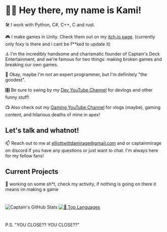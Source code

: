 # 🏴‍☠️ Hey there, my name is Kami!

🛠️ I work with Python, C#, C++, C and rust.

🎮 I make games in Unity. Check them out on my [itch.io page](https://captain-mirage.itch.io/). (currently only foxy is there and i cant be f**ked to update it)

⚓ I'm the incredibly handsome and charismatic founder of Captain's Deck Entertainment, and we're famous for two things: making broken games and breaking our own games.

📡 Okay, maybe I'm not an expert programmer, but I'm definitely "the goodest".

🎛️ Be sure to swing by my [Dev YouTube Channel](https://www.youtube.com/@CaptainMirage) for devlogs and other funny stuff!

📺 Also check out my [Gaming YouTube Channel](https://www.youtube.com/@CaptMirage) for vlogs (maybe), gaming content, and hilarious deaths of mine in apex!

## Let's talk and whatnot!

📫 Reach out to me at elliottwittdamirage@gmail.com and or captainmirage on discord if you have any questions or just want to chat. I'm always here for my fellow fans!

## Current Projects

🚀 working on some sh*t, check my activity, if nothing is going on there it means im making a game

#
![Captain's GitHub Stats](https://github-readme-stats.vercel.app/api?username=CaptainMirage&theme=gotham&show_icons=true)  [![🚀 Top Languages](https://github-readme-stats.vercel.app/api/top-langs/?username=CaptainMirage&theme=gotham&layout=compact)](https://github.com/anuraghazra/github-readme-stats)
#

P.S. "YOU CLOSE?? YOU CLOSE??"
